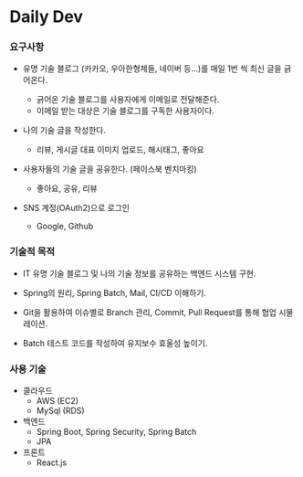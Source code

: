 # Daily Dev

### 요구사항
* 유명 기술 블로그 (카카오, 우아한형제들, 네이버 등...)를 매일 1번 씩 최신 글을 긁어온다. 
  * 긁어온 기술 블로그를 사용자에게 이메일로 전달해준다.
  * 이메일 받는 대상은 기술 블로그를 구독한 사용자이다.
  
* 나의 기술 글을 작성한다.
  * 리뷰, 게시글 대표 이미지 업로드, 해시태그, 좋아요

* 사용자들의 기술 글을 공유한다. (페이스북 벤치마킹)
  * 좋아요, 공유, 리뷰

* SNS 계정(OAuth2)으로 로그인 
  * Google, Github


### 기술적 목적
  * IT 유명 기술 블로그 및 나의 기술 정보를 공유하는 백엔드 시스템 구현.
  
  * Spring의 원리, Spring Batch, Mail, CI/CD 이해하기.
  
  * Git을 활용하여 이슈별로 Branch 관리, Commit, Pull Request를 통해 협업 시물레이션.
  
  * Batch 테스트 코드를 작성하여 유지보수 효울성 높이기.

### 사용 기술 
* 클라우드
  * AWS (EC2)
  * MySql (RDS)
* 백엔드
  * Spring Boot, Spring Security, Spring Batch
  * JPA 
* 프론트
  * React.js
